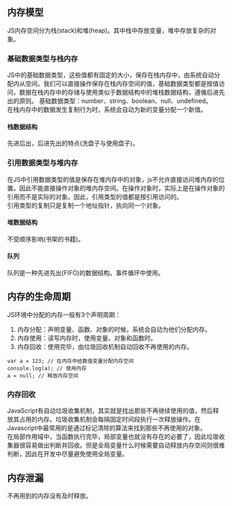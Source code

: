 ## 内存模型
JS内存空间分为栈(stack)和堆(heap)。其中栈中存放变量，堆中存放复杂的对象。    
### 基础数据类型与栈内存
JS中的基础数据类型，这些值都有固定的大小，保存在栈内存中，由系统自动分配内从空间。我们可以直接操作保存在栈内存空间的值，基础数据类型都是按值访问，数据在栈内存中的存储与使用类似于数据结构中的堆栈数据结构，遵循后进先出的原则。 基础数据类型：number、string、boolean、null、undefined。    
在栈内存中的数据发生复制行为时，系统会自动为新的变量分配一个新值。
#### 栈数据结构
先进后出，后进先出的特点(洗盘子与使用盘子)。
### 引用数据类型与堆内存
在JS中引用数据类型的值是保存在堆内存中的对象，js不允许直接访问堆内存的位置，因此不能直接操作对象的堆内存空间。在操作对象时，实际上是在操作对象的引用而不是实际的对象。因此，引用类型的值都是按引用访问的。     
引用类型的复制只是复制一个地址指针，执向同一个对象。 
#### 堆数据结构
不受顺序影响(书架的书籍)。
#### 队列
队列是一种先进先出(FIFO)的数据结构。事件循环中使用。
## 内存的生命周期
JS环境中分配的内存一般有3个声明周期：        
1) 内存分配：声明变量、函数、对象的时候，系统会自动为他们分配内存。
2) 内存使用：读写内存时，使用变量、对象和函数时。
3) 内存回收：使用完毕，由垃圾回收机制自动回收不再使用的内存。
```
var a = 123; // 在内存中给数值变量分配内存空间
console.log(a); // 使用内存
a = null; // 释放内存空间
```
### 内存回收
JavaScript有自动垃圾收集机制，其实就是找出那些不再继续使用的值，然后释放其占用的内存。垃圾收集机制会每隔固定时间段执行一次释放操作。在Javascript中最常用的是通过标记清除的算法来找到那些不再使用的对象。    
在局部作用域中，当函数执行完毕，局部变量也就没有存在的必要了，因此垃圾收集器很容易做出判断并回收。但是全局变量什么时候需要自动释放内存空间则很难判断，因此在开发中尽量避免使用全局变量。    
## 内存泄漏
不再用到的内存没有及时释放。
